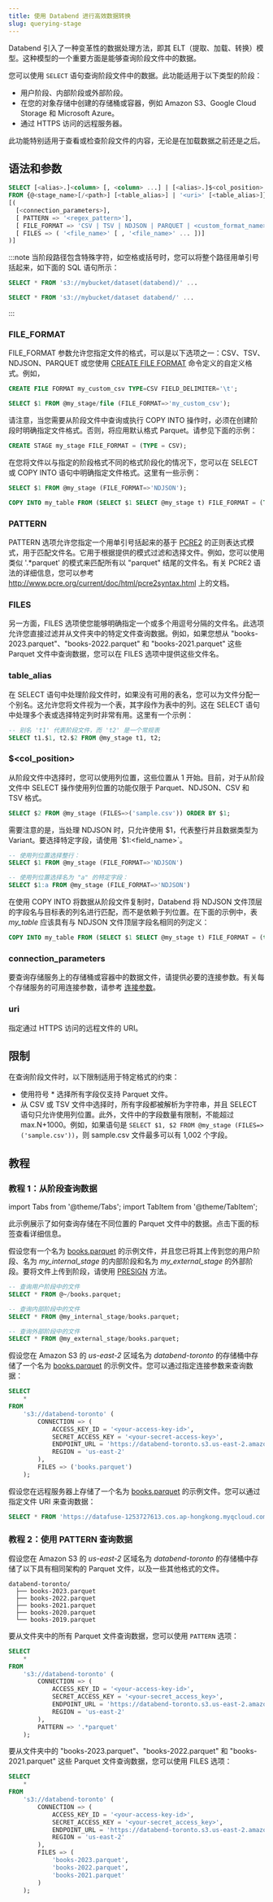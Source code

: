 ```yaml
---
title: 使用 Databend 进行高效数据转换
slug: querying-stage
---
```


Databend 引入了一种变革性的数据处理方法，即其 ELT（提取、加载、转换）模型。这种模型的一个重要方面是能够查询阶段文件中的数据。

您可以使用 `SELECT` 语句查询阶段文件中的数据。此功能适用于以下类型的阶段：

- 用户阶段、内部阶段或外部阶段。
- 在您的对象存储中创建的存储桶或容器，例如 Amazon S3、Google Cloud Storage 和 Microsoft Azure。
- 通过 HTTPS 访问的远程服务器。

此功能特别适用于查看或检查阶段文件的内容，无论是在加载数据之前还是之后。

## 语法和参数

```sql
SELECT [<alias>.]<column> [, <column> ...] | [<alias>.]$<col_position> [, $<col_position> ...] 
FROM {@<stage_name>[/<path>] [<table_alias>] | '<uri>' [<table_alias>]} 
[( 
  [<connection_parameters>],
  [ PATTERN => '<regex_pattern>'],
  [ FILE_FORMAT => 'CSV | TSV | NDJSON | PARQUET | <custom_format_name>'],
  [ FILES => ( '<file_name>' [ , '<file_name>' ... ])]
)]
```

:::note
当阶段路径包含特殊字符，如空格或括号时，您可以将整个路径用单引号括起来，如下面的 SQL 语句所示：
```sql
SELECT * FROM 's3://mybucket/dataset(databend)/' ...

SELECT * FROM 's3://mybucket/dataset databend/' ...
```
:::

### FILE_FORMAT

FILE_FORMAT 参数允许您指定文件的格式，可以是以下选项之一：CSV、TSV、NDJSON、PARQUET 或您使用 [CREATE FILE FORMAT](/sql/sql-commands/ddl/file-format/ddl-create-file-format) 命令定义的自定义格式。例如，

```sql
CREATE FILE FORMAT my_custom_csv TYPE=CSV FIELD_DELIMITER='\t';

SELECT $1 FROM @my_stage/file (FILE_FORMAT=>'my_custom_csv');
```

请注意，当您需要从阶段文件中查询或执行 COPY INTO 操作时，必须在创建阶段时明确指定文件格式。否则，将应用默认格式 Parquet。请参见下面的示例：

```sql
CREATE STAGE my_stage FILE_FORMAT = (TYPE = CSV);
```
在您将文件以与指定的阶段格式不同的格式阶段化的情况下，您可以在 SELECT 或 COPY INTO 语句中明确指定文件格式。这里有一些示例：

```sql
SELECT $1 FROM @my_stage (FILE_FORMAT=>'NDJSON');

COPY INTO my_table FROM (SELECT $1 SELECT @my_stage t) FILE_FORMAT = (TYPE = NDJSON);
```

### PATTERN

PATTERN 选项允许您指定一个用单引号括起来的基于 [PCRE2](https://www.pcre.org/current/doc/html/) 的正则表达式模式，用于匹配文件名。它用于根据提供的模式过滤和选择文件。例如，您可以使用类似 '.*parquet' 的模式来匹配所有以 "parquet" 结尾的文件名。有关 PCRE2 语法的详细信息，您可以参考 http://www.pcre.org/current/doc/html/pcre2syntax.html 上的文档。

### FILES

另一方面，FILES 选项使您能够明确指定一个或多个用逗号分隔的文件名。此选项允许您直接过滤并从文件夹中的特定文件查询数据。例如，如果您想从 "books-2023.parquet"、"books-2022.parquet" 和 "books-2021.parquet" 这些 Parquet 文件中查询数据，您可以在 FILES 选项中提供这些文件名。

### table_alias

在 SELECT 语句中处理阶段文件时，如果没有可用的表名，您可以为文件分配一个别名。这允许您将文件视为一个表，其字段作为表中的列。这在 SELECT 语句中处理多个表或选择特定列时非常有用。这里有一个示例：

```sql
-- 别名 't1' 代表阶段文件，而 't2' 是一个常规表
SELECT t1.$1, t2.$2 FROM @my_stage t1, t2;
```

### $<col_position>

从阶段文件中选择时，您可以使用列位置，这些位置从 1 开始。目前，对于从阶段文件中 SELECT 操作使用列位置的功能仅限于 Parquet、NDJSON、CSV 和 TSV 格式。

```sql
SELECT $2 FROM @my_stage (FILES=>('sample.csv')) ORDER BY $1;
```

需要注意的是，当处理 NDJSON 时，只允许使用 $1，代表整行并且数据类型为 Variant。要选择特定字段，请使用 `$1:<field_name>`。

```sql
-- 使用列位置选择整行：
SELECT $1 FROM @my_stage (FILE_FORMAT=>'NDJSON')

-- 使用列位置选择名为 "a" 的特定字段：
SELECT $1:a FROM @my_stage (FILE_FORMAT=>'NDJSON')
```

在使用 COPY INTO 将数据从阶段文件复制时，Databend 将 NDJSON 文件顶层的字段名与目标表的列名进行匹配，而不是依赖于列位置。在下面的示例中，表 *my_table* 应该具有与 NDJSON 文件顶层字段名相同的列定义：

```sql
COPY INTO my_table FROM (SELECT $1 SELECT @my_stage t) FILE_FORMAT = (type = NDJSON)
```

### connection_parameters

要查询存储服务上的存储桶或容器中的数据文件，请提供必要的连接参数。有关每个存储服务的可用连接参数，请参考 [连接参数](/sql/sql-reference/connect-parameters)。

### uri

指定通过 HTTPS 访问的远程文件的 URI。

## 限制

在查询阶段文件时，以下限制适用于特定格式的约束：

- 使用符号 * 选择所有字段仅支持 Parquet 文件。
- 从 CSV 或 TSV 文件中选择时，所有字段都被解析为字符串，并且 SELECT 语句只允许使用列位置。此外，文件中的字段数量有限制，不能超过 max.N+1000。例如，如果语句是 `SELECT $1, $2 FROM @my_stage (FILES=>('sample.csv'))`，则 sample.csv 文件最多可以有 1,002 个字段。

## 教程

### 教程 1：从阶段查询数据

import Tabs from '@theme/Tabs';
import TabItem from '@theme/TabItem';

此示例展示了如何查询存储在不同位置的 Parquet 文件中的数据。点击下面的标签查看详细信息。

<Tabs groupId="query2stage">
<TabItem value="Stages" label="阶段">

假设您有一个名为 [books.parquet](https://datafuse-1253727613.cos.ap-hongkong.myqcloud.com/data/books.parquet) 的示例文件，并且您已将其上传到您的用户阶段、名为 *my_internal_stage* 的内部阶段和名为 *my_external_stage* 的外部阶段。要将文件上传到阶段，请使用 [PRESIGN](/sql/sql-commands/ddl/stage/presign) 方法。

```sql
-- 查询用户阶段中的文件
SELECT * FROM @~/books.parquet;

-- 查询内部阶段中的文件
SELECT * FROM @my_internal_stage/books.parquet;

-- 查询外部阶段中的文件
SELECT * FROM @my_external_stage/books.parquet;
```
</TabItem>
<TabItem value="Bucket" label="存储桶">

假设您在 Amazon S3 的 *us-east-2* 区域名为 *databend-toronto* 的存储桶中存储了一个名为 [books.parquet](https://datafuse-1253727613.cos.ap-hongkong.myqcloud.com/data/books.parquet) 的示例文件。您可以通过指定连接参数来查询数据：

```sql
SELECT
    *
FROM
    's3://databend-toronto' (
        CONNECTION => (
            ACCESS_KEY_ID = '<your-access-key-id>',
            SECRET_ACCESS_KEY = '<your-secret-access-key>',
            ENDPOINT_URL = 'https://databend-toronto.s3.us-east-2.amazonaws.com',
            REGION = 'us-east-2'
        ),
        FILES => ('books.parquet')
    );
```
</TabItem>
<TabItem value="Remote" label="远程">

假设您在远程服务器上存储了一个名为 [books.parquet](https://datafuse-1253727613.cos.ap-hongkong.myqcloud.com/data/books.parquet) 的示例文件。您可以通过指定文件 URI 来查询数据：

```sql
SELECT * FROM 'https://datafuse-1253727613.cos.ap-hongkong.myqcloud.com/data/books.parquet';
```
</TabItem>
</Tabs>

### 教程 2：使用 PATTERN 查询数据

假设您在 Amazon S3 的 *us-east-2* 区域名为 *databend-toronto* 的存储桶中存储了以下具有相同架构的 Parquet 文件，以及一些其他格式的文件。

```text
databend-toronto/
  ├── books-2023.parquet
  ├── books-2022.parquet
  ├── books-2021.parquet
  ├── books-2020.parquet
  └── books-2019.parquet
```

要从文件夹中的所有 Parquet 文件查询数据，您可以使用 `PATTERN` 选项：

```sql
SELECT
    *
FROM
    's3://databend-toronto' (
        CONNECTION => (
            ACCESS_KEY_ID = '<your-access-key-id>',
            SECRET_ACCESS_KEY = '<your-secret_access_key>',
            ENDPOINT_URL = 'https://databend-toronto.s3.us-east-2.amazonaws.com',
            REGION = 'us-east-2'
        ),
        PATTERN => '.*parquet'
    );
```

要从文件夹中的 "books-2023.parquet"、"books-2022.parquet" 和 "books-2021.parquet" 这些 Parquet 文件查询数据，您可以使用 FILES 选项：

```sql
SELECT
    *
FROM
    's3://databend-toronto' (
        CONNECTION => (
            ACCESS_KEY_ID = '<your-access-key-id>',
            SECRET_ACCESS_KEY = '<your-secret_access_key>',
            ENDPOINT_URL = 'https://databend-toronto.s3.us-east-2.amazonaws.com',
            REGION = 'us-east-2'
        ),
        FILES => (
            'books-2023.parquet',
            'books-2022.parquet',
            'books-2021.parquet'
        )
    );
```